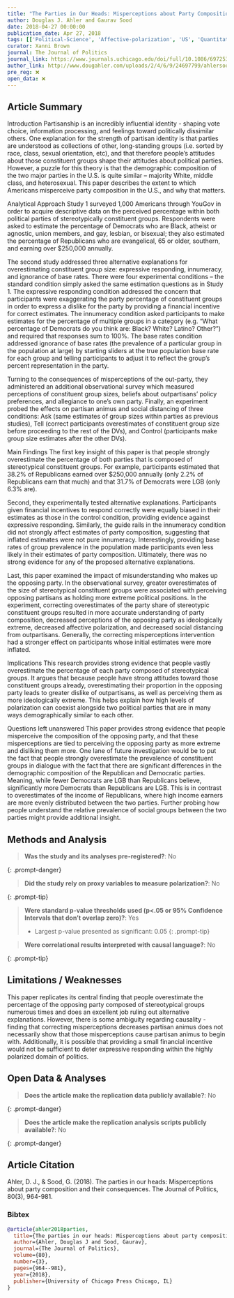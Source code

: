 ```yaml
---
title: "The Parties in Our Heads: Misperceptions about Party Composition and Their Consequences"
author: Douglas J. Ahler and Gaurav Sood
date: 2018-04-27 00:00:00
publication_date: Apr 27, 2018
tags: [['Political-Science', 'Affective-polarization', 'US', 'Quantitative', 'Experimental', 'Descriptive']]
curator: Xanni Brown
journal: The Journal of Politics
journal_link: https://www.journals.uchicago.edu/doi/full/10.1086/697253
author_link: http://www.dougahler.com/uploads/2/4/6/9/24697799/ahlersood_pioh_forthcoming_jop.pdf
pre_reg: ❌
open_data: ❌
---
```


## Article Summary

Introduction
Partisanship is an incredibly influential identity - shaping vote choice, information processing, and feelings toward politically dissimilar others. One explanation for the strength of partisan identity is that parties are understood as collections of other, long-standing groups (i.e. sorted by race, class, sexual orientation, etc), and that therefore people’s attitudes about those constituent groups shape their attitudes about political parties. However, a puzzle for this theory is that the demographic composition of the two major parties in the U.S. is quite similar – majority White, middle class, and heterosexual. This paper describes the extent to which Americans misperceive party composition in the U.S., and why that matters.

Analytical Approach
Study 1 surveyed 1,000 Americans through YouGov in order to acquire descriptive data on the perceived percentage within both political parties of stereotypically constituent groups. Respondents were asked to estimate the percentage of Democrats who are Black, atheist or agnostic, union members, and gay, lesbian, or bisexual; they also estimated the percentage of Republicans who are evangelical, 65 or older, southern, and earning over $250,000 annually. 

The second study addressed three alternative explanations for overestimating constituent group size: expressive responding, innumeracy, and ignorance of base rates. There were four experimental conditions – the standard condition simply asked the same estimation questions as in Study 1. The expressive responding condition addressed the concern that participants were exaggerating the party percentage of constituent groups in order to express a dislike for the party by providing a financial incentive for correct estimates. The innumeracy condition asked participants to make estimates for the percentage of multiple groups in a category (e.g. “What percentage of Democrats do you think are: Black? White? Latino? Other?”) and required that responses sum to 100%. The base rates condition addressed ignorance of base rates (the prevalence of a particular group in the population at large) by starting sliders at the true population base rate for each group and telling participants to adjust it to reflect the group’s percent representation in the party.

Turning to the consequences of misperceptions of the out-party, they administered an additional observational survey which measured perceptions of constituent group sizes, beliefs about outpartisans’ policy preferences, and allegiance to one’s own party. Finally, an experiment probed the effects on partisan animus and social distancing of three conditions: Ask (same estimates of group sizes within parties as previous studies), Tell (correct participants overestimates of constituent group size before proceeding to the rest of the DVs), and Control (participants make group size estimates after the other DVs).

Main Findings
The first key insight of this paper is that people strongly overestimate the percentage of both parties that is composed of stereotypical constituent groups. For example, participants estimated that 38.2% of Republicans earned over $250,000 annually (only 2.2% of Republicans earn that much) and that 31.7% of Democrats were LGB (only 6.3% are). 

Second, they experimentally tested alternative explanations. Participants given financial incentives to respond correctly were equally biased in their estimates as those in the control condition, providing evidence against expressive responding. Similarly, the guide rails in the innumeracy condition did not strongly affect estimates of party composition, suggesting that inflated estimates were not pure innumeracy. Interestingly, providing base rates of group prevalence in the population made participants even less likely in their estimates of party composition. Ultimately, there was no strong evidence for any of the proposed alternative explanations.

Last, this paper examined the impact of misunderstanding who makes up the opposing party. In the observational survey, greater overestimates of the size of stereotypical constituent groups were associated with perceiving opposing partisans as holding more extreme political positions. In the experiment, correcting overestimates of the party share of stereotypic constituent groups resulted in more accurate understanding of party composition, decreased perceptions of the opposing party as ideologically extreme, decreased affective polarization, and decreased social distancing from outpartisans. Generally, the correcting misperceptions intervention had a stronger effect on participants whose initial estimates were more inflated. 

Implications
This research provides strong evidence that people vastly overestimate the percentage of each party composed of stereotypical groups. It argues that because people have strong attitudes toward those constituent groups already, overestimating their proportion in the opposing party leads to greater dislike of outpartisans, as well as perceiving them as more ideologically extreme. This helps explain how high levels of polarization can coexist alongside two political parties that are in many ways demographically similar to each other. 

Questions left unanswered
This paper provides strong evidence that people misperceive the composition of the opposing party, and that these misperceptions are tied to perceiving the opposing party as more extreme and disliking them more. One lane of future investigation would be to put the fact that people strongly overestimate the prevalence of constituent groups in dialogue with the fact that there are significant differences in the demographic composition of the Republican and Democratic parties. Meaning, while fewer Democrats are LGB than Republicans believe, significantly more Democrats than Republicans are LGB. This is in contrast to overestimates of the income of Republicans, where high income earners are more evenly distributed between the two parties. Further probing how people understand the relative prevalence of social groups between the two parties might provide additional insight. 


## Methods and Analysis

> **Was the study and its analyses pre-registered?**: No
> 
{: .prompt-danger}

> **Did the study rely on proxy variables to measure polarization?**: No
> 
> 
> 
{: .prompt-tip}


> **Were standard p-value thresholds used (p<.05 or 95% Confidence Intervals that don’t overlap zero)?**: Yes
> 
> - Largest p-value presented as significant: 0.05
{: .prompt-tip}

> **Were correlational results interpreted with causal language?**: No
> 
{: .prompt-tip}

## Limitations / Weaknesses

This paper replicates its central finding that people overestimate the percentage of the opposing party composed of stereotypical groups numerous times and does an excellent job ruling out alternative explanations. However, there is some ambiguity regarding causality - finding that correcting misperceptions decreases partisan animus does not necessarily show that those misperceptions cause partisan animus to begin with. Additionally, it is possible that providing a small financial incentive would not be sufficient to deter expressive responding within the highly polarized domain of politics.

## Open Data & Analyses

> **Does the article make the replication data publicly available?**: No
> 
{: .prompt-danger}

> **Does the article make the replication analysis scripts publicly available?**: No
> 
{: .prompt-danger}



## Article Citation

Ahler, D. J., & Sood, G. (2018). The parties in our heads: Misperceptions about party composition and their consequences. The Journal of Politics, 80(3), 964-981.

### Bibtex

```bibtex
@article{ahler2018parties,
  title={The parties in our heads: Misperceptions about party composition and their consequences},
  author={Ahler, Douglas J and Sood, Gaurav},
  journal={The Journal of Politics},
  volume={80},
  number={3},
  pages={964--981},
  year={2018},
  publisher={University of Chicago Press Chicago, IL}
}
```